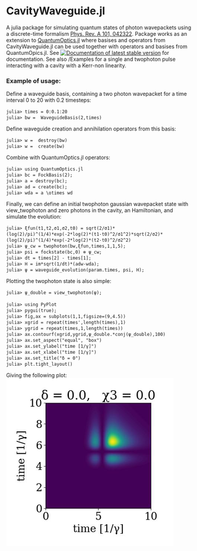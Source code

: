 # CavityWaveguide.jl

A julia package for simulating quantum states of photon wavepackets using a discrete-time formalism [Phys. Rev. A 101, 042322](https://journals.aps.org/pra/abstract/10.1103/PhysRevA.101.042322). Package works as an extension to [QuantumOptics.jl](https://qojulia.org/) where basises and operators from CavityWaveguide.jl can be used together with operators and basises from QuantumOpics.jl. See <a href="https://mabuni1998.github.io/CavityWaveguide/dev/API/"><img src="https://img.shields.io/badge/docs-stable-blue.svg" alt="Documentation of latest stable version"></a> for documentation. See also /Examples for a single and twophoton pulse interacting with a cavity with a Kerr-non linearity. 

### Example of usage:

Define a waveguide basis, containing a two photon wavepacket for a time interval 0 to 20 with 0.2 timesteps:


```jldoctest
julia> times = 0:0.1:20
julia> bw =  WaveguideBasis(2,times)
```
Define waveguide creation and annihilation operators from this basis:

```jldoctest
julia> w =  destroy(bw)
julia> w =  create(bw)
```

Combine with QuantumOptics.jl operators:

```jldoctest
julia> using QuantumOptics.jl
julia> bc = FockBasis(2);
julia> a = destroy(bc);
julia> ad = create(bc);
julia> wda = a \otimes wd
```

Finally, we can define an initial twophoton gaussian wavepacket state with view_twophoton and zero photons in the cavity, an Hamiltonian, and simulate the evolution:


```jldoctest
julia> ξfun(t1,t2,σ1,σ2,t0) = sqrt(2/σ1)* (log(2)/pi)^(1/4)*exp(-2*log(2)*(t1-t0)^2/σ1^2)*sqrt(2/σ2)* (log(2)/pi)^(1/4)*exp(-2*log(2)*(t2-t0)^2/σ2^2)
julia> ψ_cw = twophoton(bw,ξfun,times,1,1,5);
julia> psi = fockstate(bc,0) ⊗ ψ_cw;
julia> dt = times[2] - times[1];
julia> H = im*sqrt(1/dt)*(adw-wda);
julia> ψ = waveguide_evolution(param.times, psi, H);
```

Plotting the twophoton state is also simple:


```jldoctest
julia> ψ_double = view_twophoton(ψ);

julia> using PyPlot
julia> pygui(true);
julia> fig,ax = subplots(1,1,figsize=(9,4.5))
julia> xgrid = repeat(times',length(times),1)
julia> ygrid = repeat(times,1,length(times))
julia> ax.contourf(xgrid,ygrid,ψ_double.*conj(ψ_double),100)
julia> ax.set_aspect("equal", "box")
julia> ax.set_ylabel("time [1/γ]")
julia> ax.set_xlabel("time [1/γ]")
julia> ax.set_title("δ = 0")   
julia> plt.tight_layout()
```

Giving the following plot:
![alt text](./Examples/two_photon_contour.jpg?raw=true)
